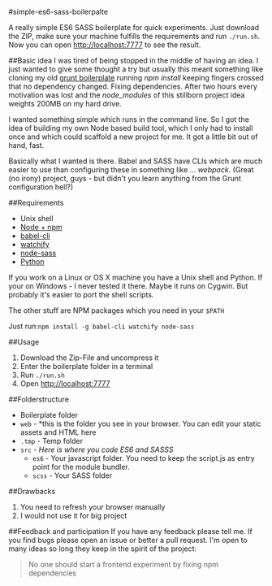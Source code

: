 #simple-es6-sass-boilerpalte

A really simple ES6 SASS boilerplate for quick experiments. Just download the ZIP, make sure your machine fulfills the requirements and run `./run.sh`. Now you can open [http://localhost:7777](http://localhost:7777) to see the result.

##Basic idea
I was tired of being stopped in the middle of having an idea. I just wanted to give some thought a try but usually this meant something like cloning my old [grunt boilerplate](https://github.com/pixelkritzel/pixelGrunt) running *npm install* keeping fingers crossed that no dependency changed. Fixing dependencies. After two hours every motivation was lost and the *node_modules* of this stillborn project idea weights 200MB on my hard drive.

I wanted something simple which runs in the command line. So I got the idea of building my own Node based build tool, which I only had to install once and which could scaffold a new project for me. It got a little bit out of hand, fast.

Basically what I wanted is there. Babel and SASS have CLIs which are much easier to use than configuring these in something like ... *webpack*. (Great (no irony) project, guys - but didn't you learn anything from the Grunt configuration hell?)

##Requirements
* Unix shell
* [Node + npm](https://nodejs.org/en/)
* [babel-cli](https://www.npmjs.com/package/babel-cli)
* [watchify](https://github.com/substack/watchify)
* [node-sass](https://www.npmjs.com/package/node-sass)
* [Python](https://www.python.org/)

If you work on a Linux or OS X machine you have a Unix shell and Python. If your on Windows - I never tested it there. Maybe it runs on Cygwin. But probably it's easier to port the shell scripts.

The other stuff are NPM packages which you need in your `$PATH`

Just run:`npm install -g babel-cli watchify node-sass`

##Usage
1. Download the Zip-File and uncompress it
2. Enter the boilerplate folder in a terminal
3. Run `./run.sh`
4. Open [http://localhost:7777](http://localhost:7777)

##Folderstructure
* Boilerplate folder
* `web` - *this is the folder you see in your browser. You can edit your static assets and HTML here
* `.tmp` - Temp folder
* `src` - *Here is where you code ES6 and SASSS*
	* `es6` - Your javascript folder. You need to keep the script.js as entry point for the module bundler.
	* `scss` - Your SASS folder

##Drawbacks
1. You need to refresh your browser manually
2. I would not use it for big project

##Feedback and participation
If you have any feedback please tell me. If you find bugs please open an issue or better a pull request. I'm open to many ideas so long they keep in the spirit of the project:

> No one should start a frontend experiment by fixing npm dependencies